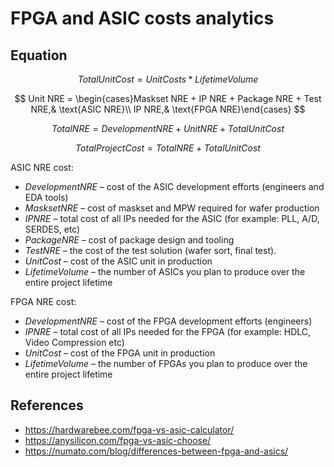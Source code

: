 # FPGA and ASIC costs analytics

## Equation

$$
Total Unit Cost = Unit Costs * Lifetime Volume
$$

$$
Unit NRE = \begin{cases}Maskset NRE + IP NRE + Package NRE + Test NRE,& \text{ASIC NRE}\\ IP NRE,& \text{FPGA NRE}\end{cases}
$$

$$
Total NRE = Development NRE + Unit NRE + Total Unit Cost
$$

$$Total Project Cost = Total NRE + Total Unit Cost$$

ASIC NRE cost:

- $Development NRE$ – cost of the ASIC development efforts (engineers and EDA tools)
- $Maskset NRE$ – cost of maskset and MPW required for wafer production
- $IP NRE$ – total cost of all IPs needed for the ASIC (for example: PLL, A/D, SERDES, etc)
- $Package NRE$ – cost of package design and tooling
- $Test NRE$ – the cost of the test solution (wafer sort, final test).
- $Unit Cost$ – cost of the ASIC unit in production
- $Lifetime Volume$ – the number of ASICs you plan to produce over the entire project lifetime

FPGA NRE cost:

- $Development NRE$ – cost of the FPGA development efforts (engineers)
- $IP NRE$ – total cost of all IPs needed for the FPGA (for example: HDLC, Video Compression etc)
- $Unit Cost$ – cost of the FPGA unit in production
- $Lifetime Volume$ – the number of FPGAs you plan to produce over the entire project lifetime

## References

- <https://hardwarebee.com/fpga-vs-asic-calculator/>
- <https://anysilicon.com/fpga-vs-asic-choose/>
- <https://numato.com/blog/differences-between-fpga-and-asics/>
